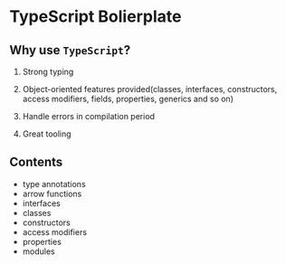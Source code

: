 # TypeScript Bolierplate

## Why use `TypeScript`?

1. Strong typing

2. Object-oriented features provided(classes, interfaces, constructors, access modifiers, fields, properties, generics and so on)

3. Handle errors in compilation period

4. Great tooling


## Contents

- type annotations
- arrow functions
- interfaces
- classes
- constructors
- access modifiers
- properties
- modules
